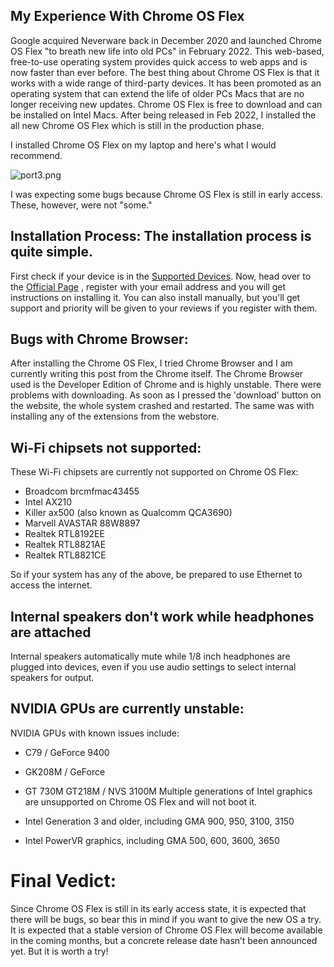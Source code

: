 ## My Experience With Chrome OS Flex

Google acquired Neverware back in December 2020 and launched Chrome OS Flex "to breath new life into old PCs" in February 2022.
This web-based, free-to-use operating system provides quick access to web apps and is now faster than ever before. The best thing about Chrome OS Flex is that it works with a wide range of third-party devices.
It has been promoted as an operating system that can extend the life of older PCs Macs that are no longer receiving new updates. Chrome OS Flex is free to download and can be installed on Intel Macs.
After being released in Feb 2022, I installed the all new Chrome OS Flex which is still in the production phase. 

I installed Chrome OS Flex on my laptop and here's what I would recommend.


![port3.png](https://cdn.hashnode.com/res/hashnode/image/upload/v1648392532357/iuxgn257G.png)

I was expecting some bugs because Chrome OS Flex is still in early access. These, however, were not "some."

## Installation Process: The installation process is quite simple. 
First check if your device is in the [Supported Devices](https://support.google.com/chromeosflex/answer/11513094).
Now, head over to the [Official Page](https://chromeenterprise.google/os/chromeosflex/) , register with your email address and you will get instructions on installing it. You can also install manually, but you'll get support and priority will be given to your reviews if you register with them.

## Bugs with Chrome Browser:
After installing the Chrome OS Flex, I tried Chrome Browser and I am currently writing this post from the Chrome itself. The Chrome Browser used is the Developer Edition of Chrome and is highly unstable. There were problems with downloading. As soon as I pressed the 'download' button on the website, the whole system crashed and restarted.
The same was with installing any of the extensions from the webstore.

## Wi-Fi chipsets not supported:
These Wi-Fi chipsets are currently not supported on Chrome OS Flex:

- Broadcom brcmfmac43455
- Intel AX210
- Killer ax500 (also known as Qualcomm QCA3690)
- Marvell AVASTAR 88W8897
- Realtek RTL8192EE
- Realtek RTL8821AE
- Realtek RTL8821CE

So if your system has any of the above, be prepared to use Ethernet to access the internet.

## Internal speakers don't work while headphones are attached

Internal speakers automatically mute while 1/8 inch headphones are plugged into devices, even if you use audio settings to select internal speakers for output.

## NVIDIA GPUs are currently unstable:

NVIDIA GPUs with known issues include:

- C79 / GeForce 9400
- GK208M / GeForce
- GT 730M GT218M / NVS 3100M
Multiple generations of Intel graphics are unsupported on Chrome OS Flex and will not boot it.

- Intel Generation 3 and older, including GMA 900, 950, 3100, 3150
- Intel PowerVR graphics, including GMA 500, 600, 3600, 3650


# Final Vedict:

Since Chrome OS Flex is still in its early access state, it is expected that there will be bugs, so bear this in mind if you want to give the new OS a try. It is expected that a stable version of Chrome OS Flex will become available in the coming months, but a concrete release date hasn’t been announced yet.
But it is worth a try!